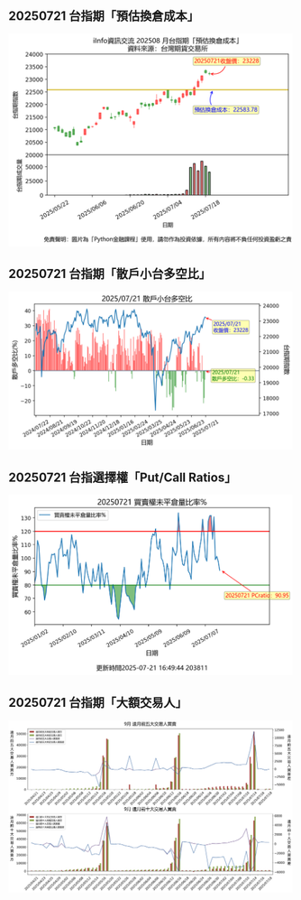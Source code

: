 ## 20250721 台指期「預估換倉成本」
![](images/txfcost.png)

## 20250721 台指期「散戶小台多空比」
![](images/bbiri.png)

## 20250721 台指選擇權「Put/Call Ratios」
![](images/pcratio.png)

## 20250721 台指期「大額交易人」
![](images/blocktrade.png)

